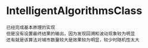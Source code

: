 # IntelligentAlgorithmsClass
	已经完成基本原理的实现 
	但是没有设置最终结果的输出，因为发现回溯和波动现象较为明显 
	还有就是该算法对城市数量较大是效果较为明显，较少时随机性太大 
